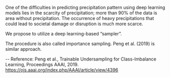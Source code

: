 
One of the difficulties in predicting precipitation pattern using deep learning models lies in the scarcity of precipitation; more than 90% of the data is area without precipitation.
The occurrence of heavy precipitations that could lead to societal damage or disruption is much more scarce.

We propose to utilize a deep learning-based “sampler”.

The procedure is also called importance sampling.
Peng et al. (2019) is similar approach.


--
Reference:
Peng et al., Trainable Undersampling for Class-Imbalance Learning, Proceedings AAAI, 2019.
https://ojs.aaai.org/index.php/AAAI/article/view/4396



